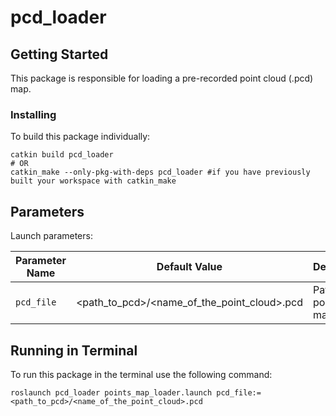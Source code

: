 # pcd_loader

## Getting Started

This package is responsible for loading a pre-recorded point cloud (.pcd) map.

### Installing

To build this package individually:

```
catkin build pcd_loader
# OR
catkin_make --only-pkg-with-deps pcd_loader #if you have previously built your workspace with catkin_make
```

## Parameters

Launch parameters:

| Parameter Name | Default Value | Description |
| -------------- | ------------- | ----------- |
| `pcd_file` | <path_to_pcd>/<name_of_the_point_cloud>.pcd | Path to the point cloud map |

## Running in Terminal

To run this package in the terminal use the following command:

```
roslaunch pcd_loader points_map_loader.launch pcd_file:=<path_to_pcd>/<name_of_the_point_cloud>.pcd
```

